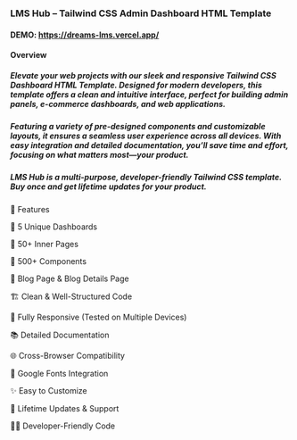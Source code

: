 ### LMS Hub – Tailwind CSS Admin Dashboard HTML Template

#### DEMO: https://dreams-lms.vercel.app/

#### Overview

##### Elevate your web projects with our sleek and responsive Tailwind CSS Dashboard HTML Template. Designed for modern developers, this template offers a clean and intuitive interface, perfect for building admin panels, e-commerce dashboards, and web applications.

##### Featuring a variety of pre-designed components and customizable layouts, it ensures a seamless user experience across all devices. With easy integration and detailed documentation, you’ll save time and effort, focusing on what matters most—your product.

##### LMS Hub is a multi-purpose, developer-friendly Tailwind CSS template. Buy once and get lifetime updates for your product.

🚀 Features

🌟 5 Unique Dashboards

📄 50+ Inner Pages

🔧 500+ Components

📝 Blog Page & Blog Details Page

🏗 Clean & Well-Structured Code

📱 Fully Responsive (Tested on Multiple Devices)

📚 Detailed Documentation

🌐 Cross-Browser Compatibility

🎨 Google Fonts Integration

✨ Easy to Customize

🔄 Lifetime Updates & Support

👨‍💻 Developer-Friendly Code